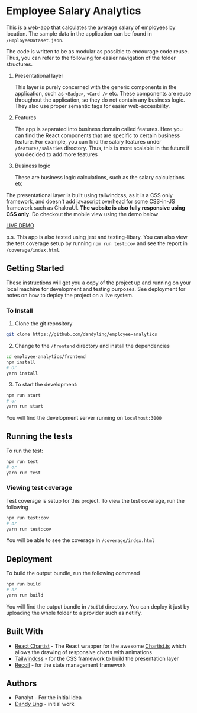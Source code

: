 # Employee Salary Analytics

This is a web-app that calculates the average salary of employees by location. The sample data in the application can be found in `/EmployeeDataset.json`.

The code is written to be as modular as possible to encourage code reuse. Thus, you can refer to the following for easier navigation of the folder structures.

1. Presentational layer

   This layer is purely concerned with the generic components in the application, such as `<Badge>`, `<Card />` etc. These components are reuse throughout the application, so they do not contain any business logic. They also use proper semantic tags for easier web-accesibility.

2. Features

   The app is separated into business domain called features. Here you can find the React components that are specific to certain business feature. For example, you can find the salary features under `/features/salaries` directory. Thus, this is more scalable in the future if you decided to add more features

3. Business logic

   These are business logic calculations, such as the salary calculations etc

The presentational layer is built using tailwindcss, as it is a CSS only framework, and doesn't add javascript overhead for some CSS-in-JS framework such as ChakraUI. **The website is also fully responsive using CSS only**. Do checkout the mobile view using the demo below

[LIVE DEMO](https://employee-analytics.netlify.app/)

p.s. This app is also tested using jest and testing-libary. You can also view the test coverage setup by running `npm run test:cov` and see the report in `/coverage/index.html`.

## Getting Started

These instructions will get you a copy of the project up and running on your local machine for development and testing purposes. See deployment for notes on how to deploy the project on a live system.

### To Install

1. Clone the git repository

```bash
git clone https://github.com/dandyling/employee-analytics
```

2. Change to the `/frontend` directory and install the dependencies

```bash
cd employee-analytics/frontend
npm install
# or
yarn install
```

3. To start the development:

```bash
npm run start
# or
yarn run start
```

You will find the development server running on `localhost:3000`

## Running the tests

To run the test:

```bash
npm run test
# or
yarn run test
```

### Viewing test coverage

Test coverage is setup for this project. To view the test coverage, run the following

```bash
npm run test:cov
# or
yarn run test:cov
```

You will be able to see the coverage in `/coverage/index.html`

## Deployment

To build the output bundle, run the following command

```bash
npm run build
# or
yarn run build
```

You will find the output bundle in `/build` directory. You can deploy it just by uploading the whole folder to a provider such as netlify.

## Built With

- [React Chartist](https://www.npmjs.com/package/react-chartist) - The React wrapper for the awesome [Chartist.js](http://gionkunz.github.io/chartist-js/) which allows the drawing of responsive charts with animations
- [Tailwindcss](https://tailwindcss.com/) - for the CSS framework to build the presentation layer
- [Recoil](https://recoiljs.org/) - for the state management framework

## Authors

- Panalyt - For the initial idea
- [Dandy Ling](https://github.com/dandyling/) - initial work
